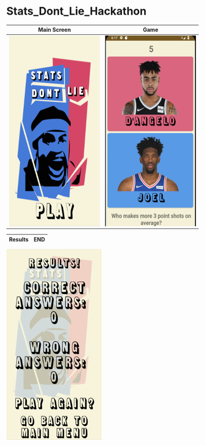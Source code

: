 # Stats_Dont_Lie_Hackathon

Main Screen            |  Game
:-------------------------:|:-------------------------:
<img src="images/mainscreen.png" width="250" height="500">  |  <img src="images/game.png" width="250" height="500">

Results            |  END
:-------------------------:|:-------------------------:
<img src="images/results.png" width="250" height="500">  
